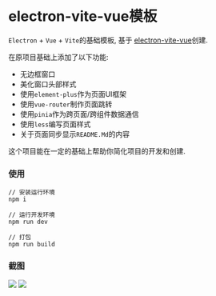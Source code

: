 # electron-vite-vue模板

`Electron` + `Vue` + `Vite`的基础模板, 基于 [electron-vite-vue](https://github.com/electron-vite/electron-vite-vue)创建.

在原项目基础上添加了以下功能:
- 无边框窗口
- 美化窗口头部样式
- 使用`element-plus`作为页面UI框架
- 使用`vue-router`制作页面跳转
- 使用`pinia`作为跨页面/跨组件数据通信
- 使用`less`编写页面样式
- 关于页面同步显示`README.Md`的内容

这个项目能在一定的基础上帮助你简化项目的开发和创建.

### 使用
```
// 安装运行环境
npm i 

// 运行开发环境
npm run dev

// 打包
npm run build
````

### 截图
![](https://mod.3dmgame.com/static/upload/mod/202302/MOD63ec8645ecf8e.jpg@webp)
![](https://mod.3dmgame.com/static/upload/mod/202302/MOD63ec8645f2c02.jpg@webp)